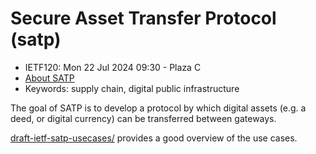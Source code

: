 # Secure Asset Transfer Protocol (satp) 
* <IETFschedule>IETF120: Mon 22 Jul 2024 09:30 - Plaza C</IETFschedule>
* [About SATP](https://datatracker.ietf.org/group/satp/about/)
* Keywords: supply chain, digital public infrastructure


The goal of SATP is to develop a protocol by which digital assets (e.g. a deed, or digital currency) can be transferred between gateways.

[draft-ietf-satp-usecases/](https://datatracker.ietf.org/doc/draft-ietf-satp-usecases/) provides a good overview of the use cases. 